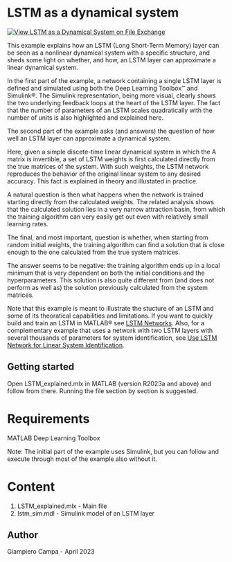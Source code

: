 # LSTM as a dynamical system

[![View LSTM as a Dynamical System on File Exchange](https://www.mathworks.com/matlabcentral/images/matlab-file-exchange.svg)](https://www.mathworks.com/matlabcentral/fileexchange/124970-lstm-as-a-dynamical-system)

This example explains how an LSTM (Long Short-Term Memory) layer can be seen as a nonlinear dynamical system with a specific structure, and sheds some light on whether, and how, an LSTM layer can approximate a linear dynamical system. 

In the first part of the example, a network containing a single LSTM layer is defined and simulated using both the Deep Learning Toolbox&trade; and Simulink&reg;. The Simulink representation, being more visual, clearly shows the two underlying feedback loops at the heart of the LSTM layer. The fact that the number of parameters of an LSTM scales quadratically with the number of units is also highlighted and explained here.

The second part of the example asks (and answers) the question of how well an LSTM layer can approximate a dynamical system. 

Here, given a simple discete-time linear dynamical system in which the A matrix is invertible, a set of LSTM weights is first calculated directly from the true matrices of the system. With such weights, the LSTM network reproduces the behavior of the original linear system to any desired accuracy. This fact is explained in theory and illustated in practice.

A natural question is then what happens when the network is trained starting directly from the calculated weights. The related analysis shows that the calculated solution lies in a very narrow attraction basin, from which the training algorithm can very easily get out even with relatively small learning rates.

The final, and most important, question is whether, when starting from random initial weights, the training algorithm can find a solution that is close enough to the one calculated from the true system matrices. 

The answer seems to be negative: the training algorithm ends up in a local minimum that is very dependent on both the initial conditions and the hyperparameters. This solution is also quite different from (and does not perform as well as) the solution previously calculated from the system matrices.

Note that this example is meant to illustrate the stucture of an LSTM and some of its theoratical capabilities and limitations. If you want to quickly build and train an LSTM in MATLAB&reg; see [LSTM Networks](https://www.mathworks.com/help/deeplearning/ug/long-short-term-memory-networks.html). Also, for a complementary example that uses a network with two LSTM layers with several thousands of parameters for system identification, see [Use LSTM Network for Linear System Identification](https://www.mathworks.com/help/ident/ug/use-lstm-for-linear-system-identification.html).


## Getting started

Open LSTM_explained.mlx in MATLAB (version R2023a and above) and follow from there. Running the file section by section is suggested.

# Requirements

MATLAB
Deep Learning Toolbox

Note: The initial part of the example uses Simulink, but you can follow and execute through most of the example also without it.

# Content

1) LSTM_explained.mlx -  Main file
2) lstm_sim.mdl      -  Simulink model of an LSTM layer 

## Author
Giampiero Campa - April 2023
